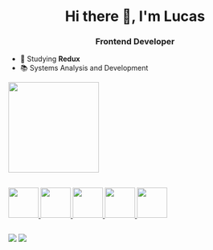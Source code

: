 <h1 align="center">Hi there 👋, I'm Lucas</h1>
<h3 align="center">Frontend Developer</h3>

- 🌱 Studying **Redux**
- 📚 Systems Analysis and Development

<div align="left">
  <a href="https://github.com/teixeiralc">
  <img height="180em" src="https://github-readme-stats.vercel.app/api/top-langs/?username=teixeiralc&layout=compact&langs_count=7&theme=dracula"/>
</div>

##

<p>
<img src="https://cdn.jsdelivr.net/gh/devicons/devicon/icons/javascript/javascript-original.svg" width="60"/>
<img src="https://cdn.jsdelivr.net/gh/devicons/devicon/icons/react/react-original.svg" width="60"/>
<img src="https://cdn.jsdelivr.net/gh/devicons/devicon/icons/redux/redux-original.svg" width="60"/>
<img src="https://cdn.jsdelivr.net/gh/devicons/devicon/icons/tailwindcss/tailwindcss-plain.svg" width="60"/>
<img src="https://cdn.jsdelivr.net/gh/devicons/devicon/icons/figma/figma-original.svg"/ width="60">
</p>

##

<div> 
  <a href = "mailto:lucascteixeira0@gmail.com"><img src="https://img.shields.io/badge/-Gmail-%23333?style=for-the-badge&logo=gmail&logoColor=white" target="_blank"></a>
  <a href="https://www.linkedin.com/in/lucascteixeira0/" target="_blank"><img src="https://img.shields.io/badge/-LinkedIn-%230077B5?style=for-the-badge&logo=linkedin&logoColor=white" target="_blank"></a> 
</div>
